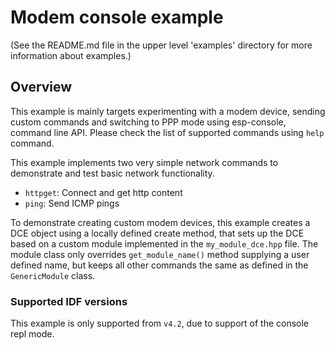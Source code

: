 # Modem console example

(See the README.md file in the upper level 'examples' directory for more information about examples.)

## Overview

This example is mainly targets experimenting with a modem device, sending custom commands and switching to PPP mode using esp-console, command line API.
Please check the list of supported commands using `help` command.

This example implements two very simple network commands to demonstrate and test basic network functionality.
* `httpget`: Connect and get http content
* `ping`: Send ICMP pings

To demonstrate creating custom modem devices, this example creates a DCE object using a locally defined create method,
that sets up the DCE based on a custom module implemented in the `my_module_dce.hpp` file. The module class only overrides
`get_module_name()` method supplying a user defined name, but keeps all other commands the same as defined in the `GenericModule`
class.

### Supported IDF versions

This example is only supported from `v4.2`, due to support of the console repl mode. 